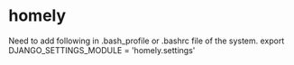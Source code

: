 # homely

Need to add following in .bash_profile or .bashrc file of the system.
export DJANGO_SETTINGS_MODULE = 'homely.settings'
